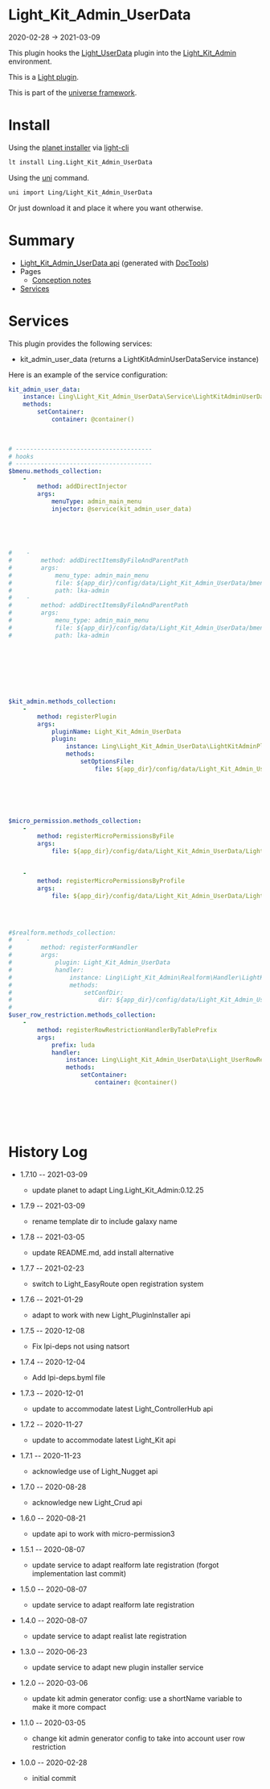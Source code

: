 Light_Kit_Admin_UserData
===========
2020-02-28 -> 2021-03-09



This plugin hooks the [Light_UserData](https://github.com/lingtalfi/Light_UserData) plugin into the [Light_Kit_Admin](https://github.com/lingtalfi/Light_Kit_Admin) environment.


This is a [Light plugin](https://github.com/lingtalfi/Light/blob/master/doc/pages/plugin.md).

This is part of the [universe framework](https://github.com/karayabin/universe-snapshot).


Install
==========
Using the [planet installer](https://github.com/lingtalfi/Light_PlanetInstaller) via [light-cli](https://github.com/lingtalfi/Light_Cli)
```bash
lt install Ling.Light_Kit_Admin_UserData
```

Using the [uni](https://github.com/lingtalfi/universe-naive-importer) command.
```bash
uni import Ling/Light_Kit_Admin_UserData
```

Or just download it and place it where you want otherwise.






Summary
===========
- [Light_Kit_Admin_UserData api](https://github.com/lingtalfi/Light_Kit_Admin_UserData/blob/master/doc/api/Ling/Light_Kit_Admin_UserData.md) (generated with [DocTools](https://github.com/lingtalfi/DocTools))
- Pages
    - [Conception notes](https://github.com/lingtalfi/Light_Kit_Admin_UserData/blob/master/doc/pages/conception-notes.md)
- [Services](#services)



Services
=========


This plugin provides the following services:

- kit_admin_user_data (returns a LightKitAdminUserDataService instance)


Here is an example of the service configuration:

```yaml
kit_admin_user_data: 
    instance: Ling\Light_Kit_Admin_UserData\Service\LightKitAdminUserDataService
    methods: 
        setContainer: 
            container: @container()
        
    

# --------------------------------------
# hooks
# --------------------------------------
$bmenu.methods_collection: 
    - 
        method: addDirectInjector
        args: 
            menuType: admin_main_menu
            injector: @service(kit_admin_user_data)
        

        
    

#    -
#        method: addDirectItemsByFileAndParentPath
#        args:
#            menu_type: admin_main_menu
#            file: ${app_dir}/config/data/Light_Kit_Admin_UserData/bmenu/generated/kit_admin_user_data.admin_mainmenu_1.byml
#            path: lka-admin
#    -
#        method: addDirectItemsByFileAndParentPath
#        args:
#            menu_type: admin_main_menu
#            file: ${app_dir}/config/data/Light_Kit_Admin_UserData/bmenu/generated/kit_admin_user_data.admin_mainmenu_1.byml
#            path: lka-admin


                
            
    
        
    

$kit_admin.methods_collection: 
    - 
        method: registerPlugin
        args: 
            pluginName: Light_Kit_Admin_UserData
            plugin: 
                instance: Ling\Light_Kit_Admin_UserData\LightKitAdminPlugin\LightKitAdminUserDataLkaPlugin
                methods: 
                    setOptionsFile: 
                        file: ${app_dir}/config/data/Light_Kit_Admin_UserData/Light_Kit_Admin/lka-options.byml
                    
                
            
        
    

$micro_permission.methods_collection: 
    - 
        method: registerMicroPermissionsByFile
        args: 
            file: ${app_dir}/config/data/Light_Kit_Admin_UserData/Light_MicroPermission/lka_userdata-micro-permissions.byml
        
    
    - 
        method: registerMicroPermissionsByProfile
        args: 
            file: ${app_dir}/config/data/Light_Kit_Admin_UserData/Light_MicroPermission/kit_admin_user_data.profile.generated.byml
        

    

#$realform.methods_collection:
#    -
#        method: registerFormHandler
#        args:
#            plugin: Light_Kit_Admin_UserData
#            handler:
#                instance: Ling\Light_Kit_Admin\Realform\Handler\LightKitAdminRealformHandler
#                methods:
#                    setConfDir:
#                        dir: ${app_dir}/config/data/Light_Kit_Admin_UserData/Light_Realform
#
$user_row_restriction.methods_collection: 
    - 
        method: registerRowRestrictionHandlerByTablePrefix
        args: 
            prefix: luda
            handler: 
                instance: Ling\Light_Kit_Admin_UserData\Light_UserRowRestriction\LightKitAdminUserDataRowRestrictionHandler
                methods: 
                    setContainer: 
                        container: @container()
                    
                
            
        
    

```



History Log
=============

- 1.7.10 -- 2021-03-09

    - update planet to adapt Ling.Light_Kit_Admin:0.12.25
  
- 1.7.9 -- 2021-03-09

    - rename template dir to include galaxy name
  
- 1.7.8 -- 2021-03-05

    - update README.md, add install alternative

- 1.7.7 -- 2021-02-23

    - switch to Light_EasyRoute open registration system
  
- 1.7.6 -- 2021-01-29

    - adapt to work with new Light_PluginInstaller api

- 1.7.5 -- 2020-12-08

    - Fix lpi-deps not using natsort

- 1.7.4 -- 2020-12-04

    - Add lpi-deps.byml file

- 1.7.3 -- 2020-12-01

    - update to accommodate latest Light_ControllerHub api  
    
- 1.7.2 -- 2020-11-27

    - update to accommodate latest Light_Kit api  
    
- 1.7.1 -- 2020-11-23

    - acknowledge use of Light_Nugget api  
    
- 1.7.0 -- 2020-08-28

    - acknowledge new Light_Crud api  
    
- 1.6.0 -- 2020-08-21

    - update api to work with micro-permission3
    
- 1.5.1 -- 2020-08-07

    - update service to adapt realform late registration (forgot implementation last commit)

- 1.5.0 -- 2020-08-07

    - update service to adapt realform late registration
    
- 1.4.0 -- 2020-08-07

    - update service to adapt realist late registration
    
- 1.3.0 -- 2020-06-23

    - update service to adapt new plugin installer service

- 1.2.0 -- 2020-03-06

    - update kit admin generator config: use a shortName variable to make it more compact
    
- 1.1.0 -- 2020-03-05

    - change kit admin generator config to take into account user row restriction
    
- 1.0.0 -- 2020-02-28

    - initial commit